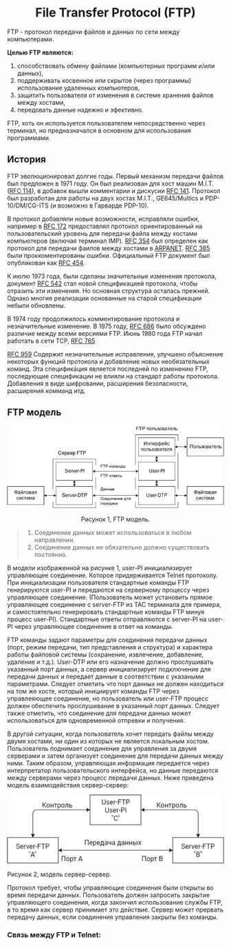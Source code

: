 <h1 align="center">File Transfer Protocol (FTP)</h1>

FTP - протокол передачи файлов и данных по сети между компьютерами.

**Целью FTP являются:**
1. способствовать обмену файлами (компьютерных программ и/или данных),
2. поддерживать косвенное или скрытое (через программы) использование
удаленных компьютеров,
3. защитить пользователя от изменения в системе хранения файлов между 
хостами,
4. передовать данные надежно и эфективно.

FTP, хоть он используется пользователем непосредственно через терминал,
но предназначался в основном для использования программами.

## История

FTP эволюционировал долгие годы. Первый механизм передачи файлов был 
предложен в 1971 году. Он был реализован для хост машин M.I.T. 
([RFC 114](https://tools.ietf.org/html/rfc114)), в добавок вышли 
комментарии и дискусии [RFC 141](https://tools.ietf.org/html/rfc141). 
Протокол был разработан для работы на двух хостах M.I.T., GE645/Multics 
и PDP-10/DM/CG-ITS (и возможно в Гарварде PDP-10).

В протокол добавляли новые возможности, исправляли ошибки, например в 
[RFC 172](https://tools.ietf.org/html/rfc172) предоставлял протокол 
ориентированный на пользовательский уровень для передачи файла между 
хостами компьютеров (включая терминал IMP). 
[RFC 354](https://tools.ietf.org/html/rfc354) был определен как протокол 
для передачи фаилов между хостами в 
[ARPANET](https://ru.wikipedia.org/wiki/ARPANET). 
[RFC 385](https://tools.ietf.org/html/rfc385) были проккоментированы 
ошибки. Официальный FTP документ был опубликован как 
[RFC 454](https://tools.ietf.org/html/rfc454).

К июлю 1973 года, были сделаны значительные изменения протокола, 
документ [RFC 542](https://tools.ietf.org/html/rfc542) стал новой 
спецификацией протокола, чтобы отразить эти изменения. Но основная 
структура осталась прежней. Однако многие реализации основанные на 
старой спецификации небыли обновлены.

В 1974 году продолжилось комментирование протокола и незначительные 
изменение. В 1975 году, [RFC 686](https://tools.ietf.org/html/rfc686)
было обсуждено различие между всеми версиями FTP. Июнь 1980 года FTP 
начал работать в сети TCP, [RFC 765](https://tools.ietf.org/html/rfc765)

[RFC 959](https://tools.ietf.org/html/rfc959) Содержит незначительные
исправления, улучшено объяснение некоторых функций протокола и добавление
новых необязательных команд. Эта спецификация является последней по 
изменению FTP, последующие спецификации не влияли на стандарт 
работы протокола. Добавления в виде шифровании,  расширения 
безопасности, расширения комманд итд.

## FTP модель

![](img/the_ftp_model.png)
<p align="center">Рисунок 1, FTP модель.</p>

> 1. Соединение данных может использоваться в любом направлении.
> 2. Соединение данных не обязательно должно существовать постоянно.

В модели изображенной на рисунке 1, user-PI инициализирует управляющее
соединение. Которое придерживается Telnet протоколу. При инициализации 
пользователя стандартные команды FTP генерируются user-PI и передаются 
на серверному процессу через управляющее соединение. (Пользователь может
установить прямое управляющее соединение с server-FTP из TAC терминала
для примера, и самостоятельно генерировать стандартные команды FTP минуя
процесс user-PI). Стандартные ответы отправляются с server-PI на user-PI
через управляющее соединение в ответ на команды.

FTP команды задают параметры для соединения передачи данных (порт, режим
передачи, тип представления и структура) и характера работы файловой 
системы (сохранение, извлечение, добавление, удаление и т.д.). User-DTP
или его назначение должно прослушивать указанный порт данных, а сервер 
инициализирует подключение для передачи данных и передает данные в 
соответствии с указаными параметрами. Следует отметить что порт данных
не должен находиться на том же хосте, который инициирует команды FTP 
через управлеяющее соединение, но пользователь или user-FTP процесс 
должен обеспечить прослушивание в указанный порт данных. Следует также 
отметить, что соединение для передачи данных может использоваться для 
одновременной отпревки и получения.

В другой ситуации, когда пользователь хочет передать файлы между двумя
хостами, ни один из которых не является локальным хостом. Пользователь
поднимает соединение для управления за двумя серверами и затем организует
соединение для передачи данных между ними. Таким образом, управляющая 
информация передается через интерпретатор пользовательского интерфейса,
но данные передаются между серверами через процесс передачи данных.
Ниже приведена модель взаимодействия сервер-сервер:

![](img/model_server-server.png)
<p aligin="center">Рисунок 2, модель сервер-сервер.</p>

Протокол требует, чтобы управляющие соединения были открыты во время
передачи данных. Пользователь должен запросить закрытие управляющего 
соединения, когда закончил использование службы FTP, в то время как 
сервер принимает это действие. Сервер может прервать передачу данных, 
если соединения управления закрыты без команды. 

### Связь между FTP и Telnet:

